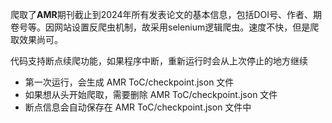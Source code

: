 爬取了**AMR**期刊截止到2024年所有发表论文的基本信息，包括DOI号、作者、期卷号等。因网站设置反爬虫机制，故采用selenium逻辑爬虫。速度不快，但是爬取效果尚可。

代码支持断点续爬功能，如果程序中断，重新运行时会从上次停止的地方继续
+ 第一次运行，会生成 AMR ToC/checkpoint.json 文件
+ 如果想从头开始爬取，需要删除 AMR ToC/checkpoint.json 文件
+ 断点信息会自动保存在 AMR ToC/checkpoint.json 文件中
